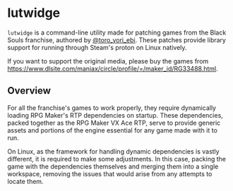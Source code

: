 # lutwidge

`lutwidge` is a command-line utility made for patching games from the Black Souls franchise, authored by [@toro_yori_ebi](https://twitter.com/toro_yori_ebi). 
These patches provide library support for running through Steam's proton on Linux natively.

If you want to support the original media, please buy the games from https://www.dlsite.com/maniax/circle/profile/=/maker_id/RG33488.html.

## Overview

For all the franchise's games to work properly, they require dynamically loading RPG Maker's RTP dependencies on startup. These dependencies,
packed together as the RPG Maker VX Ace RTP, serve to provide generic assets and portions of the engine essential for any game made with it to run.

On Linux, as the framework for handling dynamic dependencies is vastly different, it is required to make some adjustments. In this case, packing the
game with the dependencies themselves and merging them into a single workspace, removing the issues that would arise from any attempts to locate them. 
